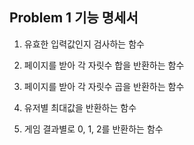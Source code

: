 ## Problem 1 기능 명세서

1. 유효한 입력값인지 검사하는 함수

2. 페이지를 받아 각 자릿수 합을 반환하는 함수

3. 페이지를 받아 각 자릿수 곱을 반환하는 함수

4. 유저별 최대값을 반환하는 함수

5. 게임 결과별로 0, 1, 2를 반환하는 함수